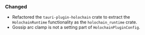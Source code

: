 
### Changed

- Refactored the `tauri-plugin-holochain` crate to extract the `HolochainRuntime` functionality as the `holochain_runtime` crate.
- Gossip arc clamp is not a setting part of `HolochainPluginConfig`.
